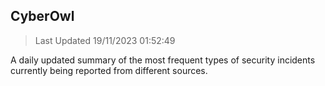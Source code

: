 ## CyberOwl 
> Last Updated 19/11/2023 01:52:49 


A daily updated summary of the most frequent types of security incidents currently being reported from different sources.


